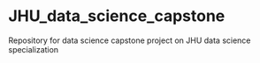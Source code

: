 # JHU_data_science_capstone
Repository for data science capstone project on JHU data science specialization

